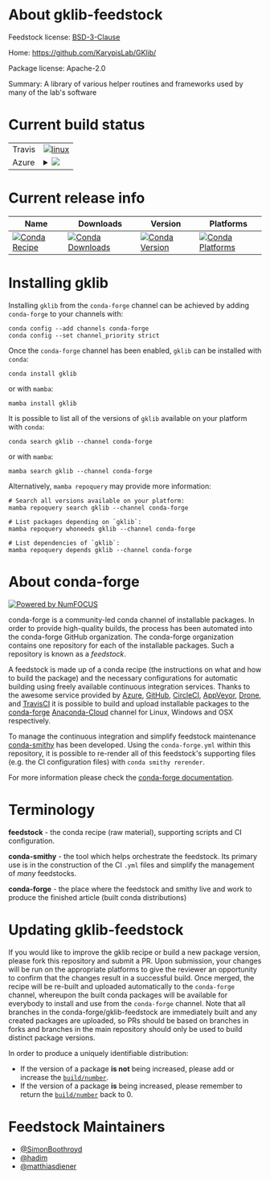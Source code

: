 About gklib-feedstock
=====================

Feedstock license: [BSD-3-Clause](https://github.com/conda-forge/gklib-feedstock/blob/main/LICENSE.txt)

Home: https://github.com/KarypisLab/GKlib/

Package license: Apache-2.0

Summary: A library of various helper routines and frameworks used by many of the lab's software

Current build status
====================


<table><tr>
    <td>Travis</td>
    <td>
      <a href="https://app.travis-ci.com/conda-forge/gklib-feedstock">
        <img alt="linux" src="https://img.shields.io/travis/com/conda-forge/gklib-feedstock/main.svg?label=Linux">
      </a>
    </td>
  </tr>
    
  <tr>
    <td>Azure</td>
    <td>
      <details>
        <summary>
          <a href="https://dev.azure.com/conda-forge/feedstock-builds/_build/latest?definitionId=11568&branchName=main">
            <img src="https://dev.azure.com/conda-forge/feedstock-builds/_apis/build/status/gklib-feedstock?branchName=main">
          </a>
        </summary>
        <table>
          <thead><tr><th>Variant</th><th>Status</th></tr></thead>
          <tbody><tr>
              <td>linux_64</td>
              <td>
                <a href="https://dev.azure.com/conda-forge/feedstock-builds/_build/latest?definitionId=11568&branchName=main">
                  <img src="https://dev.azure.com/conda-forge/feedstock-builds/_apis/build/status/gklib-feedstock?branchName=main&jobName=linux&configuration=linux%20linux_64_" alt="variant">
                </a>
              </td>
            </tr><tr>
              <td>linux_aarch64</td>
              <td>
                <a href="https://dev.azure.com/conda-forge/feedstock-builds/_build/latest?definitionId=11568&branchName=main">
                  <img src="https://dev.azure.com/conda-forge/feedstock-builds/_apis/build/status/gklib-feedstock?branchName=main&jobName=linux&configuration=linux%20linux_aarch64_" alt="variant">
                </a>
              </td>
            </tr><tr>
              <td>linux_ppc64le</td>
              <td>
                <a href="https://dev.azure.com/conda-forge/feedstock-builds/_build/latest?definitionId=11568&branchName=main">
                  <img src="https://dev.azure.com/conda-forge/feedstock-builds/_apis/build/status/gklib-feedstock?branchName=main&jobName=linux&configuration=linux%20linux_ppc64le_" alt="variant">
                </a>
              </td>
            </tr><tr>
              <td>osx_64</td>
              <td>
                <a href="https://dev.azure.com/conda-forge/feedstock-builds/_build/latest?definitionId=11568&branchName=main">
                  <img src="https://dev.azure.com/conda-forge/feedstock-builds/_apis/build/status/gklib-feedstock?branchName=main&jobName=osx&configuration=osx%20osx_64_" alt="variant">
                </a>
              </td>
            </tr><tr>
              <td>osx_arm64</td>
              <td>
                <a href="https://dev.azure.com/conda-forge/feedstock-builds/_build/latest?definitionId=11568&branchName=main">
                  <img src="https://dev.azure.com/conda-forge/feedstock-builds/_apis/build/status/gklib-feedstock?branchName=main&jobName=osx&configuration=osx%20osx_arm64_" alt="variant">
                </a>
              </td>
            </tr><tr>
              <td>win_64</td>
              <td>
                <a href="https://dev.azure.com/conda-forge/feedstock-builds/_build/latest?definitionId=11568&branchName=main">
                  <img src="https://dev.azure.com/conda-forge/feedstock-builds/_apis/build/status/gklib-feedstock?branchName=main&jobName=win&configuration=win%20win_64_" alt="variant">
                </a>
              </td>
            </tr>
          </tbody>
        </table>
      </details>
    </td>
  </tr>
</table>

Current release info
====================

| Name | Downloads | Version | Platforms |
| --- | --- | --- | --- |
| [![Conda Recipe](https://img.shields.io/badge/recipe-gklib-green.svg)](https://anaconda.org/conda-forge/gklib) | [![Conda Downloads](https://img.shields.io/conda/dn/conda-forge/gklib.svg)](https://anaconda.org/conda-forge/gklib) | [![Conda Version](https://img.shields.io/conda/vn/conda-forge/gklib.svg)](https://anaconda.org/conda-forge/gklib) | [![Conda Platforms](https://img.shields.io/conda/pn/conda-forge/gklib.svg)](https://anaconda.org/conda-forge/gklib) |

Installing gklib
================

Installing `gklib` from the `conda-forge` channel can be achieved by adding `conda-forge` to your channels with:

```
conda config --add channels conda-forge
conda config --set channel_priority strict
```

Once the `conda-forge` channel has been enabled, `gklib` can be installed with `conda`:

```
conda install gklib
```

or with `mamba`:

```
mamba install gklib
```

It is possible to list all of the versions of `gklib` available on your platform with `conda`:

```
conda search gklib --channel conda-forge
```

or with `mamba`:

```
mamba search gklib --channel conda-forge
```

Alternatively, `mamba repoquery` may provide more information:

```
# Search all versions available on your platform:
mamba repoquery search gklib --channel conda-forge

# List packages depending on `gklib`:
mamba repoquery whoneeds gklib --channel conda-forge

# List dependencies of `gklib`:
mamba repoquery depends gklib --channel conda-forge
```


About conda-forge
=================

[![Powered by
NumFOCUS](https://img.shields.io/badge/powered%20by-NumFOCUS-orange.svg?style=flat&colorA=E1523D&colorB=007D8A)](https://numfocus.org)

conda-forge is a community-led conda channel of installable packages.
In order to provide high-quality builds, the process has been automated into the
conda-forge GitHub organization. The conda-forge organization contains one repository
for each of the installable packages. Such a repository is known as a *feedstock*.

A feedstock is made up of a conda recipe (the instructions on what and how to build
the package) and the necessary configurations for automatic building using freely
available continuous integration services. Thanks to the awesome service provided by
[Azure](https://azure.microsoft.com/en-us/services/devops/), [GitHub](https://github.com/),
[CircleCI](https://circleci.com/), [AppVeyor](https://www.appveyor.com/),
[Drone](https://cloud.drone.io/welcome), and [TravisCI](https://travis-ci.com/)
it is possible to build and upload installable packages to the
[conda-forge](https://anaconda.org/conda-forge) [Anaconda-Cloud](https://anaconda.org/)
channel for Linux, Windows and OSX respectively.

To manage the continuous integration and simplify feedstock maintenance
[conda-smithy](https://github.com/conda-forge/conda-smithy) has been developed.
Using the ``conda-forge.yml`` within this repository, it is possible to re-render all of
this feedstock's supporting files (e.g. the CI configuration files) with ``conda smithy rerender``.

For more information please check the [conda-forge documentation](https://conda-forge.org/docs/).

Terminology
===========

**feedstock** - the conda recipe (raw material), supporting scripts and CI configuration.

**conda-smithy** - the tool which helps orchestrate the feedstock.
                   Its primary use is in the construction of the CI ``.yml`` files
                   and simplify the management of *many* feedstocks.

**conda-forge** - the place where the feedstock and smithy live and work to
                  produce the finished article (built conda distributions)


Updating gklib-feedstock
========================

If you would like to improve the gklib recipe or build a new
package version, please fork this repository and submit a PR. Upon submission,
your changes will be run on the appropriate platforms to give the reviewer an
opportunity to confirm that the changes result in a successful build. Once
merged, the recipe will be re-built and uploaded automatically to the
`conda-forge` channel, whereupon the built conda packages will be available for
everybody to install and use from the `conda-forge` channel.
Note that all branches in the conda-forge/gklib-feedstock are
immediately built and any created packages are uploaded, so PRs should be based
on branches in forks and branches in the main repository should only be used to
build distinct package versions.

In order to produce a uniquely identifiable distribution:
 * If the version of a package **is not** being increased, please add or increase
   the [``build/number``](https://docs.conda.io/projects/conda-build/en/latest/resources/define-metadata.html#build-number-and-string).
 * If the version of a package **is** being increased, please remember to return
   the [``build/number``](https://docs.conda.io/projects/conda-build/en/latest/resources/define-metadata.html#build-number-and-string)
   back to 0.

Feedstock Maintainers
=====================

* [@SimonBoothroyd](https://github.com/SimonBoothroyd/)
* [@hadim](https://github.com/hadim/)
* [@matthiasdiener](https://github.com/matthiasdiener/)

